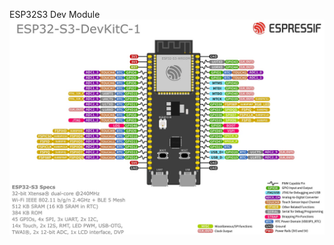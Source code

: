 ESP32S3 Dev Module
![ESP32](https://github.com/eeddy/EE6013/blob/main/esp32-s3_devkitc-1_pinlayout_v1.1%20(1).jpg)
